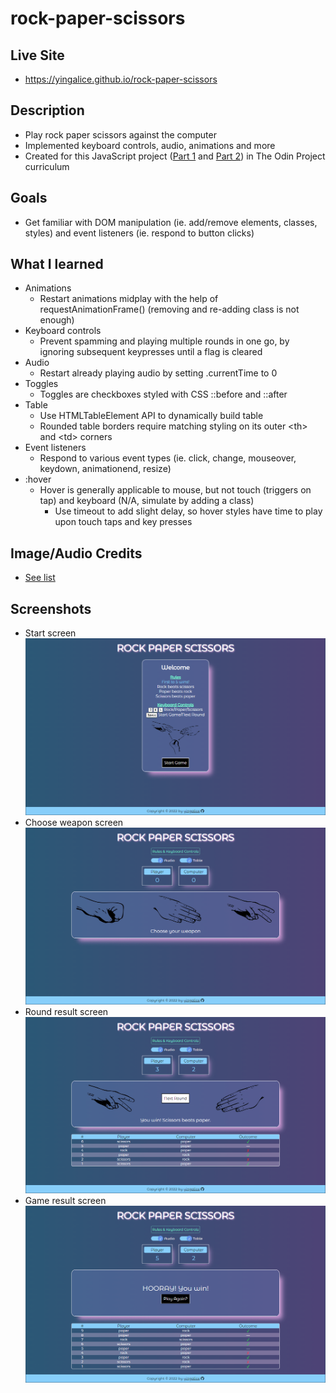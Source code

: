 # rock-paper-scissors
## Live Site
- https://yingalice.github.io/rock-paper-scissors

## Description
- Play rock paper scissors against the computer
- Implemented keyboard controls, audio, animations and more
- Created for this JavaScript project ([Part 1](https://www.theodinproject.com/lessons/foundations-rock-paper-scissors) and [Part 2](https://www.theodinproject.com/lessons/foundations-revisiting-rock-paper-scissors)) in The Odin Project curriculum

## Goals
- Get familiar with DOM manipulation (ie. add/remove elements, classes, styles) and event listeners (ie. respond to button clicks)

## What I learned
- Animations
  - Restart animations midplay with the help of requestAnimationFrame() (removing and re-adding class is not enough)
- Keyboard controls
  - Prevent spamming and playing multiple rounds in one go, by ignoring subsequent keypresses until a flag is cleared
- Audio
  - Restart already playing audio by setting .currentTime to 0
- Toggles
  - Toggles are checkboxes styled with CSS ::before and ::after
- Table
  - Use HTMLTableElement API to dynamically build table
  - Rounded table borders require matching styling on its outer \<th\> and \<td\> corners
- Event listeners
  - Respond to various event types (ie. click, change, mouseover, keydown, animationend, resize)
- :hover
  - Hover is generally applicable to mouse, but not touch (triggers on tap) and keyboard (N/A, simulate by adding a class)
    - Use timeout to add slight delay, so hover styles have time to play upon touch taps and key presses

## Image/Audio Credits
- [See list](./credits.md)

## Screenshots
- Start screen  
![start screen](./img/screenshots/1-welcome.png)
- Choose weapon screen  
![choose weapon screen](./img/screenshots/2-choose-weapon.png)
- Round result screen  
![round result screen](./img/screenshots/3-round-result.png)
- Game result screen  
![game result screen](./img/screenshots/4-game-result.png)